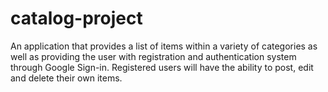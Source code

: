 # catalog-project
An application that provides a list of items within a variety of categories as well as providing the user with registration and authentication system through Google Sign-in. Registered users will have the ability to post, edit and delete their own items.

